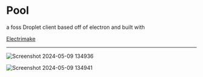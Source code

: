 # Pool

a foss Droplet client based off of electron and built with 
<p><a href="https://github.com/colebolebole/Electrimake">Electrimake</a>


---
![Screenshot 2024-05-09 134936](https://github.com/colebolebole/Pool/assets/88512222/c7f23b15-244c-460d-a6fe-ba86b41a012a)

![Screenshot 2024-05-09 134941](https://github.com/colebolebole/Pool/assets/88512222/50f0ecd2-99f3-45f8-bfdb-7b4a0d2314bd)
